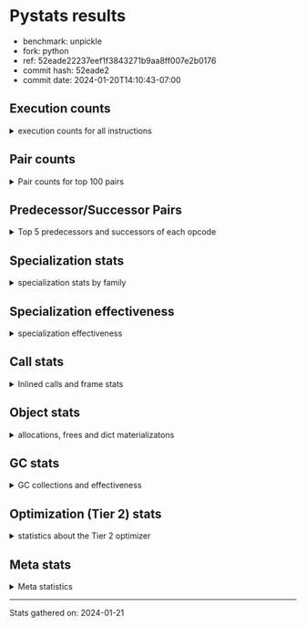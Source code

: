 
# Pystats results

- benchmark: unpickle
- fork: python
- ref: 52eade22237eef1f3843271b9aa8ff007e2b0176
- commit hash: 52eade2
- commit date: 2024-01-20T14:10:43-07:00

## Execution counts

<details>
<summary> execution counts for all instructions </summary>

|Name | Count | Self | Cumulative | Miss ratio | 
|---|---:|---:|---:|---:|
| LOAD_FAST | 2,479,120 | 38.4% | 38.4% |  |
| PUSH_NULL | 1,229,440 | 19.0% | 57.4% |  |
| POP_TOP | 1,228,880 | 19.0% | 76.5% |  |
| CALL_BUILTIN_FAST_WITH_KEYWORDS | 1,228,580 | 19.0% | 95.5% |  |
| STORE_FAST | 82,480 | 1.3% | 96.8% |  |
| JUMP_BACKWARD | 81,920 | 1.3% | 98.0% |  |
| FOR_ITER_TUPLE | 81,900 | 1.3% | 99.3% |  |
| GET_ITER | 20,560 | 0.3% | 99.6% |  |
| FOR_ITER_RANGE | 20,540 | 0.3% | 99.9% |  |
| CALL | 1,260 | 0.0% | 100.0% |  |
| LOAD_ATTR_MODULE | 420 | 0.0% | 100.0% |  |
| LOAD_ATTR | 400 | 0.0% | 100.0% |  |
| LOAD_GLOBAL_MODULE | 360 | 0.0% | 100.0% |  |
| LOAD_GLOBAL | 280 | 0.0% | 100.0% |  |
| LOAD_DEREF | 240 | 0.0% | 100.0% |  |
| LOAD_ATTR_WITH_HINT | 180 | 0.0% | 100.0% |  |
| RETURN_VALUE | 160 | 0.0% | 100.0% |  |
| CALL_FUNCTION_EX | 160 | 0.0% | 100.0% |  |
| RESUME_CHECK | 120 | 0.0% | 100.0% |  |
| NOP | 80 | 0.0% | 100.0% |  |
| BUILD_LIST | 80 | 0.0% | 100.0% |  |
| BUILD_TUPLE | 80 | 0.0% | 100.0% |  |
| CALL_INTRINSIC_1 | 80 | 0.0% | 100.0% |  |
| COPY_FREE_VARS | 80 | 0.0% | 100.0% |  |
| FOR_ITER | 80 | 0.0% | 100.0% |  |
| LIST_EXTEND | 80 | 0.0% | 100.0% |  |
| LOAD_FAST_LOAD_FAST | 80 | 0.0% | 100.0% |  |
| BINARY_OP_SUBTRACT_FLOAT | 60 | 0.0% | 100.0% |  |
| CALL_BUILTIN_CLASS | 60 | 0.0% | 100.0% |  |
| LOAD_GLOBAL_BUILTIN | 60 | 0.0% | 100.0% |  |
| BINARY_OP | 40 | 0.0% | 100.0% |  |
| RESUME | 40 | 0.0% | 100.0% |  |


</details>

## Pair counts

<details>
<summary> Pair counts for top 100 pairs </summary>

|Pair | Count | Self | Cumulative | 
|---|---:|---:|---:|
| PUSH_NULL LOAD_FAST | 1,228,960 | 19.0% | 19.0% |
| LOAD_FAST PUSH_NULL | 1,228,800 | 19.0% | 38.1% |
| CALL_BUILTIN_FAST_WITH_KEYWORDS POP_TOP | 1,228,400 | 19.0% | 57.1% |
| LOAD_FAST CALL_BUILTIN_FAST_WITH_KEYWORDS | 1,228,000 | 19.0% | 76.1% |
| POP_TOP LOAD_FAST | 1,167,360 | 18.1% | 94.2% |
| STORE_FAST LOAD_FAST | 82,240 | 1.3% | 95.4% |
| POP_TOP JUMP_BACKWARD | 61,440 | 1.0% | 96.4% |
| JUMP_BACKWARD FOR_ITER_TUPLE | 61,420 | 1.0% | 97.3% |
| FOR_ITER_TUPLE STORE_FAST | 61,420 | 1.0% | 98.3% |
| LOAD_FAST GET_ITER | 20,560 | 0.3% | 98.6% |
| FOR_ITER_TUPLE JUMP_BACKWARD | 20,480 | 0.3% | 98.9% |
| GET_ITER FOR_ITER_TUPLE | 20,460 | 0.3% | 99.3% |
| JUMP_BACKWARD FOR_ITER_RANGE | 20,460 | 0.3% | 99.6% |
| FOR_ITER_RANGE STORE_FAST | 20,460 | 0.3% | 99.9% |
| LOAD_FAST CALL | 840 | 0.0% | 99.9% |
| CALL POP_TOP | 480 | 0.0% | 99.9% |
| CALL CALL_BUILTIN_FAST_WITH_KEYWORDS | 460 | 0.0% | 99.9% |
| LOAD_ATTR_MODULE PUSH_NULL | 360 | 0.0% | 99.9% |
| LOAD_FAST LOAD_ATTR | 280 | 0.0% | 99.9% |
| PUSH_NULL CALL | 240 | 0.0% | 99.9% |
| CALL_BUILTIN_FAST_WITH_KEYWORDS STORE_FAST | 180 | 0.0% | 99.9% |
| LOAD_GLOBAL_MODULE LOAD_FAST | 180 | 0.0% | 99.9% |
| CALL STORE_FAST | 160 | 0.0% | 99.9% |
| LOAD_DEREF PUSH_NULL | 160 | 0.0% | 99.9% |
| LOAD_FAST LOAD_ATTR_MODULE | 160 | 0.0% | 99.9% |
| LOAD_ATTR LOAD_ATTR_MODULE | 140 | 0.0% | 99.9% |
| PUSH_NULL LOAD_GLOBAL | 120 | 0.0% | 99.9% |
| PUSH_NULL LOAD_GLOBAL_MODULE | 120 | 0.0% | 99.9% |
| LOAD_ATTR PUSH_NULL | 120 | 0.0% | 99.9% |
| LOAD_FAST LOAD_ATTR_WITH_HINT | 120 | 0.0% | 99.9% |
| LOAD_GLOBAL LOAD_GLOBAL_MODULE | 120 | 0.0% | 100.0% |
| LOAD_ATTR_WITH_HINT CALL_BUILTIN_FAST_WITH_KEYWORDS | 120 | 0.0% | 100.0% |
| LOAD_GLOBAL_MODULE LOAD_ATTR_MODULE | 120 | 0.0% | 100.0% |
| NOP LOAD_DEREF | 80 | 0.0% | 100.0% |
| POP_TOP NOP | 80 | 0.0% | 100.0% |
| RETURN_VALUE RETURN_VALUE | 80 | 0.0% | 100.0% |
| BUILD_LIST LOAD_DEREF | 80 | 0.0% | 100.0% |
| BUILD_TUPLE STORE_FAST | 80 | 0.0% | 100.0% |
| CALL LOAD_FAST | 80 | 0.0% | 100.0% |
| CALL_FUNCTION_EX COPY_FREE_VARS | 80 | 0.0% | 100.0% |
| CALL_INTRINSIC_1 CALL_FUNCTION_EX | 80 | 0.0% | 100.0% |
| LIST_EXTEND CALL_INTRINSIC_1 | 80 | 0.0% | 100.0% |
| LOAD_DEREF LIST_EXTEND | 80 | 0.0% | 100.0% |
| LOAD_FAST BUILD_LIST | 80 | 0.0% | 100.0% |
| LOAD_FAST BUILD_TUPLE | 80 | 0.0% | 100.0% |
| LOAD_FAST CALL_FUNCTION_EX | 80 | 0.0% | 100.0% |
| LOAD_FAST_LOAD_FAST LOAD_FAST | 80 | 0.0% | 100.0% |
| LOAD_GLOBAL LOAD_FAST | 80 | 0.0% | 100.0% |
| STORE_FAST LOAD_FAST_LOAD_FAST | 80 | 0.0% | 100.0% |
| STORE_FAST LOAD_GLOBAL | 80 | 0.0% | 100.0% |
| GET_ITER FOR_ITER_RANGE | 60 | 0.0% | 100.0% |
| CALL CALL | 60 | 0.0% | 100.0% |
| CALL_FUNCTION_EX RESUME_CHECK | 60 | 0.0% | 100.0% |
| COPY_FREE_VARS RESUME_CHECK | 60 | 0.0% | 100.0% |
| LOAD_ATTR CALL | 60 | 0.0% | 100.0% |
| LOAD_ATTR LOAD_ATTR_WITH_HINT | 60 | 0.0% | 100.0% |
| LOAD_GLOBAL LOAD_ATTR | 60 | 0.0% | 100.0% |
| BINARY_OP_SUBTRACT_FLOAT RETURN_VALUE | 60 | 0.0% | 100.0% |
| CALL_BUILTIN_CLASS STORE_FAST | 60 | 0.0% | 100.0% |
| LOAD_ATTR_MODULE STORE_FAST | 60 | 0.0% | 100.0% |
| LOAD_ATTR_WITH_HINT CALL | 60 | 0.0% | 100.0% |
| LOAD_GLOBAL_BUILTIN LOAD_FAST | 60 | 0.0% | 100.0% |
| LOAD_GLOBAL_MODULE LOAD_ATTR | 60 | 0.0% | 100.0% |
| RESUME_CHECK LOAD_DEREF | 60 | 0.0% | 100.0% |
| RESUME_CHECK LOAD_FAST | 60 | 0.0% | 100.0% |
| GET_ITER FOR_ITER | 40 | 0.0% | 100.0% |
| RETURN_VALUE LOAD_GLOBAL | 40 | 0.0% | 100.0% |
| RETURN_VALUE LOAD_GLOBAL_MODULE | 40 | 0.0% | 100.0% |
| FOR_ITER STORE_FAST | 40 | 0.0% | 100.0% |
| JUMP_BACKWARD FOR_ITER | 40 | 0.0% | 100.0% |
| LOAD_FAST BINARY_OP | 40 | 0.0% | 100.0% |
| LOAD_FAST BINARY_OP_SUBTRACT_FLOAT | 40 | 0.0% | 100.0% |
| LOAD_FAST CALL_BUILTIN_CLASS | 40 | 0.0% | 100.0% |
| STORE_FAST LOAD_GLOBAL_BUILTIN | 40 | 0.0% | 100.0% |
| STORE_FAST LOAD_GLOBAL_MODULE | 40 | 0.0% | 100.0% |
| FOR_ITER_RANGE LOAD_GLOBAL | 40 | 0.0% | 100.0% |
| FOR_ITER_RANGE LOAD_GLOBAL_MODULE | 40 | 0.0% | 100.0% |
| BINARY_OP RETURN_VALUE | 20 | 0.0% | 100.0% |
| BINARY_OP BINARY_OP_SUBTRACT_FLOAT | 20 | 0.0% | 100.0% |
| CALL CALL_BUILTIN_CLASS | 20 | 0.0% | 100.0% |
| CALL_FUNCTION_EX RESUME | 20 | 0.0% | 100.0% |
| COPY_FREE_VARS RESUME | 20 | 0.0% | 100.0% |
| FOR_ITER FOR_ITER_RANGE | 20 | 0.0% | 100.0% |
| FOR_ITER FOR_ITER_TUPLE | 20 | 0.0% | 100.0% |
| LOAD_ATTR STORE_FAST | 20 | 0.0% | 100.0% |
| LOAD_GLOBAL LOAD_GLOBAL_BUILTIN | 20 | 0.0% | 100.0% |
| RESUME LOAD_DEREF | 20 | 0.0% | 100.0% |
| RESUME LOAD_FAST | 20 | 0.0% | 100.0% |


</details>

## Predecessor/Successor Pairs

<details>
<summary> Top 5 predecessors and successors of each opcode </summary>

### GET_ITER

<details>
<summary> Successors and predecessors for GET_ITER </summary>

|Predecessors | Count | Percentage | 
|---|---:|---:|
| LOAD_FAST | 20,560 | 100.0% |

|Successors | Count | Percentage | 
|---|---:|---:|
| FOR_ITER_TUPLE | 20,460 | 99.5% |
| FOR_ITER_RANGE | 60 | 0.3% |
| FOR_ITER | 40 | 0.2% |


</details>

### NOP

<details>
<summary> Successors and predecessors for NOP </summary>

|Predecessors | Count | Percentage | 
|---|---:|---:|
| POP_TOP | 80 | 100.0% |

|Successors | Count | Percentage | 
|---|---:|---:|
| LOAD_DEREF | 80 | 100.0% |


</details>

### POP_TOP

<details>
<summary> Successors and predecessors for POP_TOP </summary>

|Predecessors | Count | Percentage | 
|---|---:|---:|
| CALL_BUILTIN_FAST_WITH_KEYWORDS | 1,228,400 | 100.0% |
| CALL | 480 | 0.0% |

|Successors | Count | Percentage | 
|---|---:|---:|
| LOAD_FAST | 1,167,360 | 95.0% |
| JUMP_BACKWARD | 61,440 | 5.0% |
| NOP | 80 | 0.0% |


</details>

### PUSH_NULL

<details>
<summary> Successors and predecessors for PUSH_NULL </summary>

|Predecessors | Count | Percentage | 
|---|---:|---:|
| LOAD_FAST | 1,228,800 | 99.9% |
| LOAD_ATTR_MODULE | 360 | 0.0% |
| LOAD_DEREF | 160 | 0.0% |
| LOAD_ATTR | 120 | 0.0% |

|Successors | Count | Percentage | 
|---|---:|---:|
| LOAD_FAST | 1,228,960 | 100.0% |
| CALL | 240 | 0.0% |
| LOAD_GLOBAL | 120 | 0.0% |
| LOAD_GLOBAL_MODULE | 120 | 0.0% |


</details>

### RETURN_VALUE

<details>
<summary> Successors and predecessors for RETURN_VALUE </summary>

|Predecessors | Count | Percentage | 
|---|---:|---:|
| RETURN_VALUE | 80 | 50.0% |
| BINARY_OP_SUBTRACT_FLOAT | 60 | 37.5% |
| BINARY_OP | 20 | 12.5% |

|Successors | Count | Percentage | 
|---|---:|---:|
| RETURN_VALUE | 80 | 50.0% |
| LOAD_GLOBAL | 40 | 25.0% |
| LOAD_GLOBAL_MODULE | 40 | 25.0% |


</details>

### BINARY_OP

<details>
<summary> Successors and predecessors for BINARY_OP </summary>

|Predecessors | Count | Percentage | 
|---|---:|---:|
| LOAD_FAST | 40 | 100.0% |

|Successors | Count | Percentage | 
|---|---:|---:|
| RETURN_VALUE | 20 | 50.0% |
| BINARY_OP_SUBTRACT_FLOAT | 20 | 50.0% |


</details>

### BUILD_LIST

<details>
<summary> Successors and predecessors for BUILD_LIST </summary>

|Predecessors | Count | Percentage | 
|---|---:|---:|
| LOAD_FAST | 80 | 100.0% |

|Successors | Count | Percentage | 
|---|---:|---:|
| LOAD_DEREF | 80 | 100.0% |


</details>

### BUILD_TUPLE

<details>
<summary> Successors and predecessors for BUILD_TUPLE </summary>

|Predecessors | Count | Percentage | 
|---|---:|---:|
| LOAD_FAST | 80 | 100.0% |

|Successors | Count | Percentage | 
|---|---:|---:|
| STORE_FAST | 80 | 100.0% |


</details>

### CALL

<details>
<summary> Successors and predecessors for CALL </summary>

|Predecessors | Count | Percentage | 
|---|---:|---:|
| LOAD_FAST | 840 | 66.7% |
| PUSH_NULL | 240 | 19.0% |
| CALL | 60 | 4.8% |
| LOAD_ATTR | 60 | 4.8% |
| LOAD_ATTR_WITH_HINT | 60 | 4.8% |

|Successors | Count | Percentage | 
|---|---:|---:|
| POP_TOP | 480 | 38.1% |
| CALL_BUILTIN_FAST_WITH_KEYWORDS | 460 | 36.5% |
| STORE_FAST | 160 | 12.7% |
| LOAD_FAST | 80 | 6.3% |
| CALL | 60 | 4.8% |


</details>

### CALL_FUNCTION_EX

<details>
<summary> Successors and predecessors for CALL_FUNCTION_EX </summary>

|Predecessors | Count | Percentage | 
|---|---:|---:|
| CALL_INTRINSIC_1 | 80 | 50.0% |
| LOAD_FAST | 80 | 50.0% |

|Successors | Count | Percentage | 
|---|---:|---:|
| COPY_FREE_VARS | 80 | 50.0% |
| RESUME_CHECK | 60 | 37.5% |
| RESUME | 20 | 12.5% |


</details>

### CALL_INTRINSIC_1

<details>
<summary> Successors and predecessors for CALL_INTRINSIC_1 </summary>

|Predecessors | Count | Percentage | 
|---|---:|---:|
| LIST_EXTEND | 80 | 100.0% |

|Successors | Count | Percentage | 
|---|---:|---:|
| CALL_FUNCTION_EX | 80 | 100.0% |


</details>

### COPY_FREE_VARS

<details>
<summary> Successors and predecessors for COPY_FREE_VARS </summary>

|Predecessors | Count | Percentage | 
|---|---:|---:|
| CALL_FUNCTION_EX | 80 | 100.0% |

|Successors | Count | Percentage | 
|---|---:|---:|
| RESUME_CHECK | 60 | 75.0% |
| RESUME | 20 | 25.0% |


</details>

### FOR_ITER

<details>
<summary> Successors and predecessors for FOR_ITER </summary>

|Predecessors | Count | Percentage | 
|---|---:|---:|
| GET_ITER | 40 | 50.0% |
| JUMP_BACKWARD | 40 | 50.0% |

|Successors | Count | Percentage | 
|---|---:|---:|
| STORE_FAST | 40 | 50.0% |
| FOR_ITER_RANGE | 20 | 25.0% |
| FOR_ITER_TUPLE | 20 | 25.0% |


</details>

### JUMP_BACKWARD

<details>
<summary> Successors and predecessors for JUMP_BACKWARD </summary>

|Predecessors | Count | Percentage | 
|---|---:|---:|
| POP_TOP | 61,440 | 75.0% |
| FOR_ITER_TUPLE | 20,480 | 25.0% |

|Successors | Count | Percentage | 
|---|---:|---:|
| FOR_ITER_TUPLE | 61,420 | 75.0% |
| FOR_ITER_RANGE | 20,460 | 25.0% |
| FOR_ITER | 40 | 0.0% |


</details>

### LIST_EXTEND

<details>
<summary> Successors and predecessors for LIST_EXTEND </summary>

|Predecessors | Count | Percentage | 
|---|---:|---:|
| LOAD_DEREF | 80 | 100.0% |

|Successors | Count | Percentage | 
|---|---:|---:|
| CALL_INTRINSIC_1 | 80 | 100.0% |


</details>

### LOAD_ATTR

<details>
<summary> Successors and predecessors for LOAD_ATTR </summary>

|Predecessors | Count | Percentage | 
|---|---:|---:|
| LOAD_FAST | 280 | 70.0% |
| LOAD_GLOBAL | 60 | 15.0% |
| LOAD_GLOBAL_MODULE | 60 | 15.0% |

|Successors | Count | Percentage | 
|---|---:|---:|
| LOAD_ATTR_MODULE | 140 | 35.0% |
| PUSH_NULL | 120 | 30.0% |
| CALL | 60 | 15.0% |
| LOAD_ATTR_WITH_HINT | 60 | 15.0% |
| STORE_FAST | 20 | 5.0% |


</details>

### LOAD_DEREF

<details>
<summary> Successors and predecessors for LOAD_DEREF </summary>

|Predecessors | Count | Percentage | 
|---|---:|---:|
| NOP | 80 | 33.3% |
| BUILD_LIST | 80 | 33.3% |
| RESUME_CHECK | 60 | 25.0% |
| RESUME | 20 | 8.3% |

|Successors | Count | Percentage | 
|---|---:|---:|
| PUSH_NULL | 160 | 66.7% |
| LIST_EXTEND | 80 | 33.3% |


</details>

### LOAD_FAST

<details>
<summary> Successors and predecessors for LOAD_FAST </summary>

|Predecessors | Count | Percentage | 
|---|---:|---:|
| PUSH_NULL | 1,228,960 | 49.6% |
| POP_TOP | 1,167,360 | 47.1% |
| STORE_FAST | 82,240 | 3.3% |
| LOAD_GLOBAL_MODULE | 180 | 0.0% |
| CALL | 80 | 0.0% |

|Successors | Count | Percentage | 
|---|---:|---:|
| PUSH_NULL | 1,228,800 | 49.6% |
| CALL_BUILTIN_FAST_WITH_KEYWORDS | 1,228,000 | 49.5% |
| GET_ITER | 20,560 | 0.8% |
| CALL | 840 | 0.0% |
| LOAD_ATTR | 280 | 0.0% |


</details>

### LOAD_FAST_LOAD_FAST

<details>
<summary> Successors and predecessors for LOAD_FAST_LOAD_FAST </summary>

|Predecessors | Count | Percentage | 
|---|---:|---:|
| STORE_FAST | 80 | 100.0% |

|Successors | Count | Percentage | 
|---|---:|---:|
| LOAD_FAST | 80 | 100.0% |


</details>

### LOAD_GLOBAL

<details>
<summary> Successors and predecessors for LOAD_GLOBAL </summary>

|Predecessors | Count | Percentage | 
|---|---:|---:|
| PUSH_NULL | 120 | 42.9% |
| STORE_FAST | 80 | 28.6% |
| RETURN_VALUE | 40 | 14.3% |
| FOR_ITER_RANGE | 40 | 14.3% |

|Successors | Count | Percentage | 
|---|---:|---:|
| LOAD_GLOBAL_MODULE | 120 | 42.9% |
| LOAD_FAST | 80 | 28.6% |
| LOAD_ATTR | 60 | 21.4% |
| LOAD_GLOBAL_BUILTIN | 20 | 7.1% |


</details>

### STORE_FAST

<details>
<summary> Successors and predecessors for STORE_FAST </summary>

|Predecessors | Count | Percentage | 
|---|---:|---:|
| FOR_ITER_TUPLE | 61,420 | 74.5% |
| FOR_ITER_RANGE | 20,460 | 24.8% |
| CALL_BUILTIN_FAST_WITH_KEYWORDS | 180 | 0.2% |
| CALL | 160 | 0.2% |
| BUILD_TUPLE | 80 | 0.1% |

|Successors | Count | Percentage | 
|---|---:|---:|
| LOAD_FAST | 82,240 | 99.7% |
| LOAD_FAST_LOAD_FAST | 80 | 0.1% |
| LOAD_GLOBAL | 80 | 0.1% |
| LOAD_GLOBAL_BUILTIN | 40 | 0.0% |
| LOAD_GLOBAL_MODULE | 40 | 0.0% |


</details>

### RESUME

<details>
<summary> Successors and predecessors for RESUME </summary>

|Predecessors | Count | Percentage | 
|---|---:|---:|
| CALL_FUNCTION_EX | 20 | 50.0% |
| COPY_FREE_VARS | 20 | 50.0% |

|Successors | Count | Percentage | 
|---|---:|---:|
| LOAD_DEREF | 20 | 50.0% |
| LOAD_FAST | 20 | 50.0% |


</details>

### BINARY_OP_SUBTRACT_FLOAT

<details>
<summary> Successors and predecessors for BINARY_OP_SUBTRACT_FLOAT </summary>

|Predecessors | Count | Percentage | 
|---|---:|---:|
| LOAD_FAST | 40 | 66.7% |
| BINARY_OP | 20 | 33.3% |

|Successors | Count | Percentage | 
|---|---:|---:|
| RETURN_VALUE | 60 | 100.0% |


</details>

### CALL_BUILTIN_CLASS

<details>
<summary> Successors and predecessors for CALL_BUILTIN_CLASS </summary>

|Predecessors | Count | Percentage | 
|---|---:|---:|
| LOAD_FAST | 40 | 66.7% |
| CALL | 20 | 33.3% |

|Successors | Count | Percentage | 
|---|---:|---:|
| STORE_FAST | 60 | 100.0% |


</details>

### CALL_BUILTIN_FAST_WITH_KEYWORDS

<details>
<summary> Successors and predecessors for CALL_BUILTIN_FAST_WITH_KEYWORDS </summary>

|Predecessors | Count | Percentage | 
|---|---:|---:|
| LOAD_FAST | 1,228,000 | 100.0% |
| CALL | 460 | 0.0% |
| LOAD_ATTR_WITH_HINT | 120 | 0.0% |

|Successors | Count | Percentage | 
|---|---:|---:|
| POP_TOP | 1,228,400 | 100.0% |
| STORE_FAST | 180 | 0.0% |


</details>

### FOR_ITER_RANGE

<details>
<summary> Successors and predecessors for FOR_ITER_RANGE </summary>

|Predecessors | Count | Percentage | 
|---|---:|---:|
| JUMP_BACKWARD | 20,460 | 99.6% |
| GET_ITER | 60 | 0.3% |
| FOR_ITER | 20 | 0.1% |

|Successors | Count | Percentage | 
|---|---:|---:|
| STORE_FAST | 20,460 | 99.6% |
| LOAD_GLOBAL | 40 | 0.2% |
| LOAD_GLOBAL_MODULE | 40 | 0.2% |


</details>

### FOR_ITER_TUPLE

<details>
<summary> Successors and predecessors for FOR_ITER_TUPLE </summary>

|Predecessors | Count | Percentage | 
|---|---:|---:|
| JUMP_BACKWARD | 61,420 | 75.0% |
| GET_ITER | 20,460 | 25.0% |
| FOR_ITER | 20 | 0.0% |

|Successors | Count | Percentage | 
|---|---:|---:|
| STORE_FAST | 61,420 | 75.0% |
| JUMP_BACKWARD | 20,480 | 25.0% |


</details>

### LOAD_ATTR_MODULE

<details>
<summary> Successors and predecessors for LOAD_ATTR_MODULE </summary>

|Predecessors | Count | Percentage | 
|---|---:|---:|
| LOAD_FAST | 160 | 38.1% |
| LOAD_ATTR | 140 | 33.3% |
| LOAD_GLOBAL_MODULE | 120 | 28.6% |

|Successors | Count | Percentage | 
|---|---:|---:|
| PUSH_NULL | 360 | 85.7% |
| STORE_FAST | 60 | 14.3% |


</details>

### LOAD_ATTR_WITH_HINT

<details>
<summary> Successors and predecessors for LOAD_ATTR_WITH_HINT </summary>

|Predecessors | Count | Percentage | 
|---|---:|---:|
| LOAD_FAST | 120 | 66.7% |
| LOAD_ATTR | 60 | 33.3% |

|Successors | Count | Percentage | 
|---|---:|---:|
| CALL_BUILTIN_FAST_WITH_KEYWORDS | 120 | 66.7% |
| CALL | 60 | 33.3% |


</details>

### LOAD_GLOBAL_BUILTIN

<details>
<summary> Successors and predecessors for LOAD_GLOBAL_BUILTIN </summary>

|Predecessors | Count | Percentage | 
|---|---:|---:|
| STORE_FAST | 40 | 66.7% |
| LOAD_GLOBAL | 20 | 33.3% |

|Successors | Count | Percentage | 
|---|---:|---:|
| LOAD_FAST | 60 | 100.0% |


</details>

### LOAD_GLOBAL_MODULE

<details>
<summary> Successors and predecessors for LOAD_GLOBAL_MODULE </summary>

|Predecessors | Count | Percentage | 
|---|---:|---:|
| PUSH_NULL | 120 | 33.3% |
| LOAD_GLOBAL | 120 | 33.3% |
| RETURN_VALUE | 40 | 11.1% |
| STORE_FAST | 40 | 11.1% |
| FOR_ITER_RANGE | 40 | 11.1% |

|Successors | Count | Percentage | 
|---|---:|---:|
| LOAD_FAST | 180 | 50.0% |
| LOAD_ATTR_MODULE | 120 | 33.3% |
| LOAD_ATTR | 60 | 16.7% |


</details>

### RESUME_CHECK

<details>
<summary> Successors and predecessors for RESUME_CHECK </summary>

|Predecessors | Count | Percentage | 
|---|---:|---:|
| CALL_FUNCTION_EX | 60 | 50.0% |
| COPY_FREE_VARS | 60 | 50.0% |

|Successors | Count | Percentage | 
|---|---:|---:|
| LOAD_DEREF | 60 | 50.0% |
| LOAD_FAST | 60 | 50.0% |


</details>


</details>

## Specialization stats

<details>
<summary> specialization stats by family </summary>

### BINARY_OP

<details>
<summary> specialization stats for BINARY_OP family </summary>

|Kind | Count | Ratio | 
|---|---:|---:|
|     deferred | 20 | 20.0% |
|          hit | 60 | 60.0% |

| | Count | Ratio | 
|---|---:|---:|
| Success | 20 | 100.0% |
| Failure | 0 | 0.0% |


</details>

### CALL

<details>
<summary> specialization stats for CALL family </summary>

|Kind | Count | Ratio | 
|---|---:|---:|
|     deferred | 720 | 0.1% |
|          hit | 1,228,640 | 99.9% |

| | Count | Ratio | 
|---|---:|---:|
| Success | 480 | 88.9% |
| Failure | 60 | 11.1% |

|Failure kind | Count | Ratio | 
|---|---:|---:|
| cfunc noargs | 60 | 100.0% |


</details>

### FOR_ITER

<details>
<summary> specialization stats for FOR_ITER family </summary>

|Kind | Count | Ratio | 
|---|---:|---:|
|     deferred | 40 | 0.0% |
|          hit | 102,440 | 99.9% |

| | Count | Ratio | 
|---|---:|---:|
| Success | 40 | 100.0% |
| Failure | 0 | 0.0% |


</details>

### LOAD_ATTR

<details>
<summary> specialization stats for LOAD_ATTR family </summary>

|Kind | Count | Ratio | 
|---|---:|---:|
|     deferred | 200 | 20.0% |
|          hit | 600 | 60.0% |

| | Count | Ratio | 
|---|---:|---:|
| Success | 200 | 100.0% |
| Failure | 0 | 0.0% |


</details>

### LOAD_GLOBAL

<details>
<summary> specialization stats for LOAD_GLOBAL family </summary>

|Kind | Count | Ratio | 
|---|---:|---:|
|     deferred | 140 | 20.0% |
|          hit | 420 | 60.0% |

| | Count | Ratio | 
|---|---:|---:|
| Success | 140 | 100.0% |
| Failure | 0 | 0.0% |


</details>


</details>

## Specialization effectiveness

<details>
<summary> specialization effectiveness </summary>

|Instructions | Count | Ratio | 
|---|---:|---:|
| Basic | 5,123,560 | 79.3% |
| Not specialized | 2,060 | 0.0% |
| Specialized hits | 1,332,280 | 20.6% |
| Specialized misses | 0 | 0.0% |

### Deferred by instruction

<details>
<summary> deferred by instruction </summary>

|Name | Count | Ratio | 
|---|---:|---:|
| CALL | 720 | 64.3% |
| LOAD_ATTR | 200 | 17.9% |
| LOAD_GLOBAL | 140 | 12.5% |
| FOR_ITER | 40 | 3.6% |
| BINARY_OP | 20 | 1.8% |
| BINARY_SLICE | 0 | 0.0% |
| STORE_SLICE | 0 | 0.0% |
| BINARY_SUBSCR | 0 | 0.0% |
| GET_ITER | 0 | 0.0% |
| NOP | 0 | 0.0% |


</details>

### Misses by instruction

<details>
<summary> misses by instruction </summary>


</details>


</details>

## Call stats

<details>
<summary> Inlined calls and frame stats </summary>

| | Count | Ratio | 
|---|---:|---:|
| Calls to PyEval_EvalDefault | 0 | 0.0% |
| Calls to Python functions inlined | 160 | 100.0% |
| Calls via PyEval_EvalFrame (total) | 0 | 0.0% |
| Calls via PyEval_EvalFrame (vector) | 0 | 0.0% |
| Calls via PyEval_EvalFrame (generator) | 0 | 0.0% |
| Calls via PyEval_EvalFrame (legacy) | 0 | 0.0% |
| Calls via PyEval_EvalFrame (function vectorcall) | 0 | 0.0% |
| Calls via PyEval_EvalFrame (build class) | 0 | 0.0% |
| Calls via PyEval_EvalFrame (slot) | 0 | 0.0% |
| Calls via PyEval_EvalFrame (function ex) | 160 | 100.0% |
| Calls via PyEval_EvalFrame (api) | 0 | 0.0% |
| Calls via PyEval_EvalFrame (method) | 0 | 0.0% |
| Frame objects created | 0 | 0.0% |
| Frames pushed | 0 | 0.0% |


</details>

## Object stats

<details>
<summary> allocations, frees and dict materializatons </summary>

| | Count | Ratio | 
|---|---:|---:|
| Allocations from freelist | 7,373,600 | 7.0% |
| Frees to freelist | 7,373,540 |  |
| Allocations | 97,507,780 | 93.0% |
| Allocations to 512 bytes | 95,868,740 | 91.4% |
| Allocations to 4 kbytes | 1,638,720 | 1.6% |
| Allocations over 4 kbytes | 320 | 0.0% |
| Frees | 101,188,842 |  |
| New values | 0 |  |
| Interpreter increfs | 2,542,240 | 1.1% |
| Interpreter decrefs | 3,812,660 | 1.2% |
| Increfs | 230,240,776 | 98.9% |
| Decrefs | 320,738,199 | 98.8% |
| Materialize dict (on request) | 0 |  |
| Materialize dict (new key) | 0 |  |
| Materialize dict (too big) | 0 |  |
| Materialize dict (str subclass) | 0 |  |
| Dematerialize dict | 0 |  |
| Method cache hits | 2,047,157 |  |
| Method cache misses | 411,343 |  |
| Method cache collisions | 410,699 |  |
| Method cache dunder hits | 819,764 |  |
| Method cache dunder misses | 156 |  |


</details>

## GC stats

<details>
<summary> GC collections and effectiveness </summary>

|Generation | Collections | Objects collected | Object visits | 
|---:|---:|---:|---:|
| 0 | 0 | 0 | 0 |
| 1 | 0 | 0 | 0 |
| 2 | 0 | 0 | 0 |


</details>

## Optimization (Tier 2) stats

<details>
<summary> statistics about the Tier 2 optimizer </summary>

| | Count | Ratio | 
|---|---:|---:|
| Optimization attempts | 0 |  |
| Traces created | 0 |  |
| Trace stack overflow | 0 |  |
| Trace stack underflow | 0 |  |
| Trace too long | 0 |  |
| Trace too short | 0 |  |
| Inner loop found | 0 |  |
| Recursive call | 0 |  |
| Low confidence | 0 |  |
| Traces executed | 0 |  |
| Uops executed | 0 |  |

### Trace length histogram

<details>
<summary> trace length histogram </summary>

|Range | Count | Ratio | 
|---|---:|---:|
| <= 1 | 0 |  |


</details>

### Optimized trace length histogram

<details>
<summary> optimized trace length histogram </summary>

|Range | Count | Ratio | 
|---|---:|---:|
| <= 1 | 0 |  |


</details>

### Trace run length histogram

<details>
<summary> trace run length histogram </summary>

|Range | Count | Ratio | 
|---|---:|---:|
| <= 1 | 0 |  |


</details>

### Uop execution stats

<details>
<summary> uop execution stats </summary>


</details>

### Unsupported opcodes

<details>
<summary> unsupported opcodes </summary>


</details>


</details>

## Meta stats

<details>
<summary> Meta statistics </summary>

| | Count | 
|---|---:|
| Number of data files | 20 |


</details>

---
Stats gathered on: 2024-01-21
